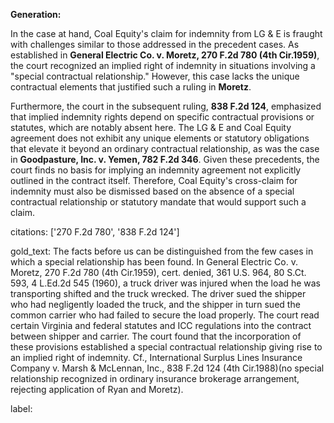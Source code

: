 **Generation:**

In the case at hand, Coal Equity's claim for indemnity from LG & E is fraught with challenges similar to those addressed in the precedent cases. As established in **General Electric Co. v. Moretz, 270 F.2d 780 (4th Cir.1959)**, the court recognized an implied right of indemnity in situations involving a "special contractual relationship." However, this case lacks the unique contractual elements that justified such a ruling in **Moretz**.

Furthermore, the court in the subsequent ruling, **838 F.2d 124**, emphasized that implied indemnity rights depend on specific contractual provisions or statutes, which are notably absent here. The LG & E and Coal Equity agreement does not exhibit any unique elements or statutory obligations that elevate it beyond an ordinary contractual relationship, as was the case in **Goodpasture, Inc. v. Yemen, 782 F.2d 346**. Given these precedents, the court finds no basis for implying an indemnity agreement not explicitly outlined in the contract itself. Therefore, Coal Equity's cross-claim for indemnity must also be dismissed based on the absence of a special contractual relationship or statutory mandate that would support such a claim.

citations: ['270 F.2d 780', '838 F.2d 124']

gold_text: The facts before us can be distinguished from the few cases in which a special relationship has been found. In General Electric Co. v. Moretz, 270 F.2d 780 (4th Cir.1959), cert. denied, 361 U.S. 964, 80 S.Ct. 593, 4 L.Ed.2d 545 (1960), a truck driver was injured when the load he was transporting shifted and the truck wrecked. The driver sued the shipper who had negligently loaded the truck, and the shipper in turn sued the common carrier who had failed to secure the load properly. The court read certain Virginia and federal statutes and ICC regulations into the contract between shipper and carrier. The court found that the incorporation of these provisions established a special contractual relationship giving rise to an implied right of indemnity. Cf., International Surplus Lines Insurance Company v. Marsh & McLennan, Inc., 838 F.2d 124 (4th Cir.1988)(no special relationship recognized in ordinary insurance brokerage arrangement, rejecting application of Ryan and Moretz).

label: 